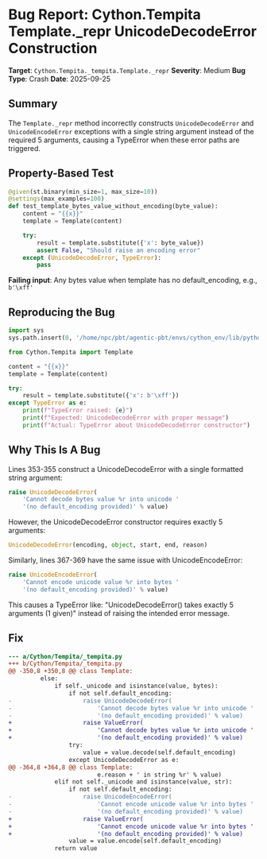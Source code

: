 # Bug Report: Cython.Tempita Template._repr UnicodeDecodeError Construction

**Target**: `Cython.Tempita._tempita.Template._repr`
**Severity**: Medium
**Bug Type**: Crash
**Date**: 2025-09-25

## Summary

The `Template._repr` method incorrectly constructs `UnicodeDecodeError` and `UnicodeEncodeError` exceptions with a single string argument instead of the required 5 arguments, causing a TypeError when these error paths are triggered.

## Property-Based Test

```python
@given(st.binary(min_size=1, max_size=10))
@settings(max_examples=100)
def test_template_bytes_value_without_encoding(byte_value):
    content = "{{x}}"
    template = Template(content)

    try:
        result = template.substitute({'x': byte_value})
        assert False, "Should raise an encoding error"
    except (UnicodeDecodeError, TypeError):
        pass
```

**Failing input**: Any bytes value when template has no default_encoding, e.g., `b'\xff'`

## Reproducing the Bug

```python
import sys
sys.path.insert(0, '/home/npc/pbt/agentic-pbt/envs/cython_env/lib/python3.13/site-packages')

from Cython.Tempita import Template

content = "{{x}}"
template = Template(content)

try:
    result = template.substitute({'x': b'\xff'})
except TypeError as e:
    print(f"TypeError raised: {e}")
    print(f"Expected: UnicodeDecodeError with proper message")
    print(f"Actual: TypeError about UnicodeDecodeError constructor")
```

## Why This Is A Bug

Lines 353-355 construct a UnicodeDecodeError with a single formatted string argument:
```python
raise UnicodeDecodeError(
    'Cannot decode bytes value %r into unicode '
    '(no default_encoding provided)' % value)
```

However, the UnicodeDecodeError constructor requires exactly 5 arguments:
```python
UnicodeDecodeError(encoding, object, start, end, reason)
```

Similarly, lines 367-369 have the same issue with UnicodeEncodeError:
```python
raise UnicodeEncodeError(
    'Cannot encode unicode value %r into bytes '
    '(no default_encoding provided)' % value)
```

This causes a TypeError like: "UnicodeDecodeError() takes exactly 5 arguments (1 given)" instead of raising the intended error message.

## Fix

```diff
--- a/Cython/Tempita/_tempita.py
+++ b/Cython/Tempita/_tempita.py
@@ -350,8 +350,8 @@ class Template:
         else:
             if self._unicode and isinstance(value, bytes):
                 if not self.default_encoding:
-                    raise UnicodeDecodeError(
-                        'Cannot decode bytes value %r into unicode '
-                        '(no default_encoding provided)' % value)
+                    raise ValueError(
+                        'Cannot decode bytes value %r into unicode '
+                        '(no default_encoding provided)' % value)
                 try:
                     value = value.decode(self.default_encoding)
                 except UnicodeDecodeError as e:
@@ -364,8 +364,8 @@ class Template:
                         e.reason + ' in string %r' % value)
             elif not self._unicode and isinstance(value, str):
                 if not self.default_encoding:
-                    raise UnicodeEncodeError(
-                        'Cannot encode unicode value %r into bytes '
-                        '(no default_encoding provided)' % value)
+                    raise ValueError(
+                        'Cannot encode unicode value %r into bytes '
+                        '(no default_encoding provided)' % value)
                 value = value.encode(self.default_encoding)
             return value
```